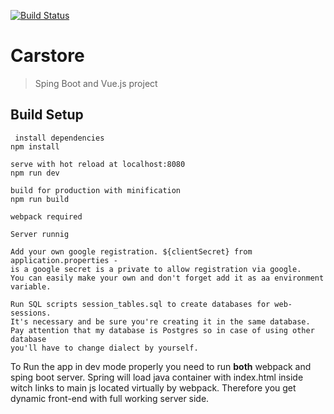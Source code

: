 [![Build Status](https://travis-ci.org/travis-ci/travis-web.svg?branch=master)](https://travis-ci.org/travis-ci/travis-web)

# Carstore

> Sping Boot and Vue.js project

## Build Setup

```
 install dependencies
npm install

serve with hot reload at localhost:8080
npm run dev

build for production with minification
npm run build

webpack required

Server runnig

Add your own google registration. ${clientSecret} from application.properties - 
is a google secret is a private to allow registration via google. 
You can easily make your own and don't forget add it as aa environment variable.

Run SQL scripts session_tables.sql to create databases for web-sessions. 
It's necessary and be sure you're creating it in the same database. 
Pay attention that my database is Postgres so in case of using other database 
you'll have to change dialect by yourself.
```
To Run the app in dev mode properly you need to run **both** webpack and sping boot
server. Spring will load java container with index.html inside witch links to 
main js located virtually by webpack. Therefore you get dynamic front-end with
full working server side. 

